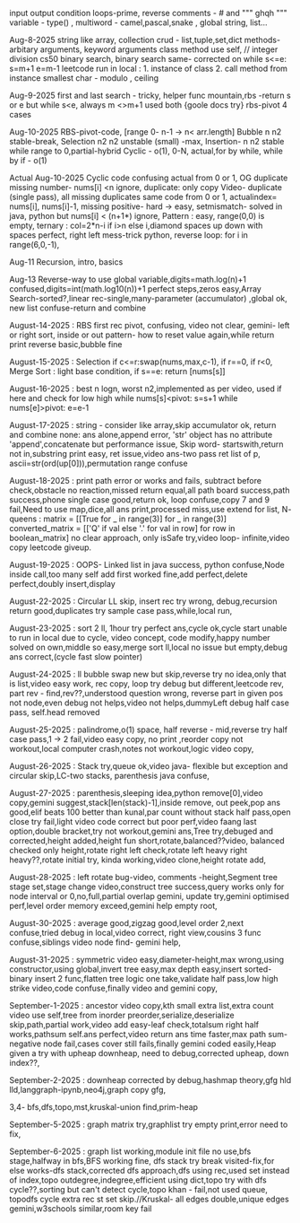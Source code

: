 input output
condition loops-prime, reverse
comments - # and """ ghqh """
variable - type() , multiword - camel,pascal,snake , global
string, list...

Aug-8-2025
string like array, collection crud - list,tuple,set,dict
methods-arbitary arguments, keyword arguments
class method use self, // integer division
cs50 binary search, binary search same- corrected on while s<=e: s=m+1 e=m-1
leetcode run in local : 1. instance of class 2. call method from instance
smallest char - modulo , ceiling

Aug-9-2025
first and last search - tricky, helper func
mountain,rbs -return s or e but while s<e, always m <>m+1 used both {goole docs try}
rbs-pivot 4 cases

Aug-10-2025
RBS-pivot-code, [range 0- n-1 -> n< arr.length]
Bubble n n2 stable-break,
Selection n2 n2 unstable (small) -max,
Insertion- n n2 stable while range to 0,partial-hybrid
Cyclic - o(1), 0-N, actual,for by while, while by if - o(1)

Actual Aug-10-2025
Cyclic code confusing actual from 0 or 1, OG duplicate
missing number- nums[i] <n ignore, duplicate: only copy
Video- duplicate (single pass), all missing duplicates same code
from 0 or 1, actualindex= nums[i], nums[i]-1,
missing positive- hard -> easy, setmismatch- solved in java, python but nums[i] < (n+1\*) ignore,
Pattern : easy, range(0,0) is empty, ternary : col=2\*n-i if i>n else i,diamond spaces
up down with spaces perfect, right left mess-trick python, reverse loop: for i in range(6,0,-1),

Aug-11 Recursion, intro, basics

Aug-13 Reverse-way to use global variable,digits=math.log(n)+1 confused,digits=int(math.log10(n))+1 perfect
steps,zeros easy,Array Search-sorted?,linear rec-single,many-parameter (accumulator) ,global ok, new list confuse-return and combine

August-14-2025 : RBS first rec pivot, confusing, video not clear, gemini- left or right sort, inside or out
pattern- how to reset value again,while return print reverse basic,bubble fine

August-15-2025 : Selection if c<=r:swap(nums,max,c-1), if r==0, if r<0, Merge Sort : light base condition, if s==e: return [nums[s]]

August-16-2025 : best n logn, worst n2,implemented as per video, used if here and check for low high while nums[s]<pivot: s=s+1 while nums[e]>pivot: e=e-1

August-17-2025 : string - consider like array,skip accumulator ok, return and combine none: ans alone,append error, 'str' object has no attribute 'append',concatenate but performance issue,
Skip word- startswith,return not in,substring print easy, ret issue,video ans-two pass ret list of p,
ascii=str(ord(up[0])),permutation range confuse

August-18-2025 : print path error or works and fails, subtract before check,obstacle no reaction,missed return equal,all path board success,path success,phone single case good,return ok, loop confuse,copy 7 and 9 fail,Need to use map,dice,all ans print,processed miss,use extend for list,
N- queens : matrix = [[True for _ in range(3)] for \_ in range(3)]
converted_matrix = [['Q' if val else '.' for val in row] for row in boolean_matrix]
no clear approach, only isSafe try,video loop- infinite,video copy leetcode giveup.

August-19-2025 : OOPS- Linked list in java success, python confuse,Node inside call,too many self add first worked fine,add perfect,delete perfect,doubly insert,display

August-22-2025 : Circular LL skip, insert rec try wrong, debug,recursion return good,duplicates try sample case pass,while,local run,

August-23-2025 : sort 2 ll, 1hour try perfect ans,cycle ok,cycle start unable to run in local due to cycle,
video concept, code modify,happy number solved on own,middle so easy,merge sort ll,local no issue but empty,debug ans correct,(cycle fast slow pointer)

August-24-2025 : ll bubble swap new but skip,reverse try no idea,only that is list,video easy work,
rec copy, loop try debug but different,leetcode rev, part rev - find,rev??,understood question wrong, reverse part in given pos not node,even debug not helps,video not helps,dummyLeft debug half case pass,
self.head removed

August-25-2025 : palindrome,o(1) space, half reverse - mid,reverse try half case pass,1 -> 2 fail,video easy copy, no print ,reorder copy not workout,local computer crash,notes not workout,logic video copy,

August-26-2025 : Stack try,queue ok,video java- flexible but exception and circular skip,LC-two stacks,
parenthesis java confuse,

August-27-2025 : parenthesis,sleeping idea,python remove[0],video copy,gemini suggest,stack[len(stack)-1],inside remove, out peek,pop ans good,elif beats 100 better than kunal,par count without stack half pass,open close try fail,light video code correct but poor perf,video faang last option,double bracket,try not workout,gemini ans,Tree try,debuged and corrected,height added,height fun short,rotate,balanced??video,
balanced checked only height,rotate right left check,rotate left heavy right heavy??,rotate initial try,
kinda working,video clone,height rotate add,

August-28-2025 : left rotate bug-video, comments -height,Segment tree stage set,stage change video,construct tree success,query works only for node interval or 0,no,full,partial overlap gemini,
update try,gemini optimised perf,level order memory exceed,gemini help empty root,

August-30-2025 : average good,zigzag good,level order 2,next confuse,tried debug in local,video correct,
right view,cousins 3 func confuse,siblings video node find- gemini help,

August-31-2025 : symmetric video easy,diameter-height,max wrong,using constructor,using global,invert tree easy,max depth easy,insert sorted-binary insert 2 func,flatten tree logic one take,validate half pass,low high strike video,code confuse,finally video and gemini copy,

September-1-2025 : ancestor video copy,kth small extra list,extra count video use self,tree from inorder preorder,serialize,deserialize skip,path,partial work,video add easy-leaf check,totalsum right half works,pathsum self.ans perfect,video return ans time faster,max path sum-negative node fail,cases cover still fails,finally gemini coded easily,Heap given a try with upheap downheap, need to debug,corrected upheap, down index??,

September-2-2025 : downheap corrected by debug,hashmap theory,gfg hld lld,langgraph-ipynb,neo4j,graph copy gfg,

3,4- bfs,dfs,topo,mst,kruskal-union find,prim-heap

September-5-2025 : graph matrix try,graphlist try empty print,error need to fix,

September-6-2025 : graph list working,module init file no use,bfs stage,halfway in bfs,BFS working fine,
dfs stack try break visited-fix,for else works-dfs stack,corrected dfs approach,dfs using rec,used set instead of index,topo outdegree,indegree,efficient using dict,topo try with dfs cycle??,sorting but can't detect cycle,topo khan - fail,not used queue, topodfs cycle extra rec st set skip.//Kruskal- all edges double,unique edges gemini,w3schools similar,room key fail
